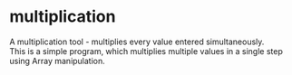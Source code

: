# multiplication
A multiplication tool - multiplies every value entered simultaneously.  
This is a simple program, which multiplies multiple values in a single step using Array manipulation.   
